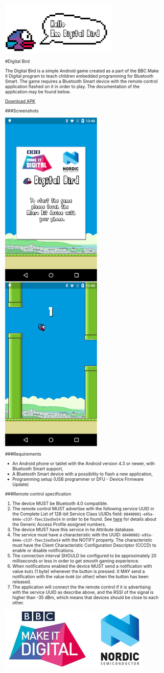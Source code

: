 ![Hello!](images/hello.png)

#Digital Bird

The Digital Bird is a simple Android game created as a part of the BBC Make it Digital program to teach children embedded programming for Bluetooth Smart. The game requires a Bluetooth Smart device with the remote control application flashed on it in order to play. The documentation of the application may be found below.

[Download APK](https://github.com/NordicPlayground/Android-Digital-Bird/releases/latest)

###Screenshots

![Screenshot](images/main.png) ![Screenshot](images/game.png)

###Requirements

- An Android phone or tablet with the Android version 4.3 or newer, with Bluetooth Smart support,
- A Bluetooth Smart device with a possibility to flash a new application,
- Programming setup (USB programmer or DFU - Device Firmware Update)

###Remote control specification

1. The device MUST be Bluetooth 4.0 compatible.
2. The remote control MUST advertise with the following service UUID in the Complete List of 128-bit Service Class UUIDs field: `88400001-e95a-844e-c53f-fbec32ed5e54` in order to be found. See [here](https://www.bluetooth.org/en-us/specification/assigned-numbers/generic-access-profile) for details about the Generic Access Profile assigned numbers.
3. The device MUST have this service in he Attribute database.
4. The service must have a characteristic with the UUID: `88400002-e95a-844e-c53f-fbec32ed5e54` with the NOTIFY property. The characteristic must have the Client Characteristic Configuration Descriptor (CCCD) to enable or disable notifications.
5. The connection interval SHOULD be configured to be approximately 20 milliseconds or less in order to get smooth gaming experience.
6. When notifications enabled the device MUST send a notification with value `0x01` (1 byte) whenever the button is pressed. It MAY send a notification with the value `0x00` (or other) when the button has been released.
7. The application will connect the the remote control if it is advertising with the service UUID as describe above, and the RSSI of the signal is higher than -35 dBm, which means that devices should be close to each other.

[![BBC Make it Digital](images/MakeItDigitalLogo.jpg)](http://www.bbc.co.uk/makeitdigital) [![Nordic Semiconductor](images/NordicSemiconductorLogo.jpg)](http://www.nordicsemi.com)
